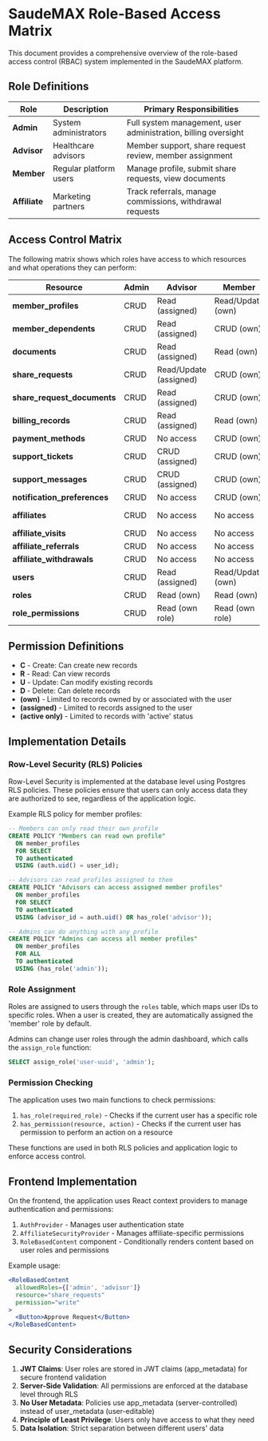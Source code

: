 # SaudeMAX Role-Based Access Matrix

This document provides a comprehensive overview of the role-based access control (RBAC) system implemented in the SaudeMAX platform.

## Role Definitions

| Role | Description | Primary Responsibilities |
|------|-------------|--------------------------|
| **Admin** | System administrators | Full system management, user administration, billing oversight |
| **Advisor** | Healthcare advisors | Member support, share request review, member assignment |
| **Member** | Regular platform users | Manage profile, submit share requests, view documents |
| **Affiliate** | Marketing partners | Track referrals, manage commissions, withdrawal requests |

## Access Control Matrix

The following matrix shows which roles have access to which resources and what operations they can perform:

| Resource | Admin | Advisor | Member | Affiliate | Anonymous |
|----------|-------|---------|--------|-----------|-----------|
| **member_profiles** | CRUD | Read (assigned) | Read/Update (own) | No access | No access |
| **member_dependents** | CRUD | Read (assigned) | CRUD (own) | No access | No access |
| **documents** | CRUD | Read (assigned) | Read (own) | No access | No access |
| **share_requests** | CRUD | Read/Update (assigned) | CRUD (own) | No access | No access |
| **share_request_documents** | CRUD | Read (assigned) | CRUD (own) | No access | No access |
| **billing_records** | CRUD | Read (assigned) | Read (own) | No access | No access |
| **payment_methods** | CRUD | No access | CRUD (own) | No access | No access |
| **support_tickets** | CRUD | CRUD (assigned) | CRUD (own) | No access | No access |
| **support_messages** | CRUD | CRUD (assigned) | CRUD (own) | No access | No access |
| **notification_preferences** | CRUD | No access | CRUD (own) | No access | No access |
| **affiliates** | CRUD | No access | No access | Read/Update (own) | Read (active only) |
| **affiliate_visits** | CRUD | No access | No access | Read (own) | Create |
| **affiliate_referrals** | CRUD | No access | No access | Read (own) | No access |
| **affiliate_withdrawals** | CRUD | No access | No access | CRUD (own) | No access |
| **users** | CRUD | Read (assigned) | Read/Update (own) | Read/Update (own) | No access |
| **roles** | CRUD | Read (own) | Read (own) | Read (own) | No access |
| **role_permissions** | CRUD | Read (own role) | Read (own role) | Read (own role) | No access |

## Permission Definitions

- **C** - Create: Can create new records
- **R** - Read: Can view records
- **U** - Update: Can modify existing records
- **D** - Delete: Can delete records
- **(own)** - Limited to records owned by or associated with the user
- **(assigned)** - Limited to records assigned to the user
- **(active only)** - Limited to records with 'active' status

## Implementation Details

### Row-Level Security (RLS) Policies

Row-Level Security is implemented at the database level using Postgres RLS policies. These policies ensure that users can only access data they are authorized to see, regardless of the application logic.

Example RLS policy for member profiles:

```sql
-- Members can only read their own profile
CREATE POLICY "Members can read own profile"
  ON member_profiles
  FOR SELECT
  TO authenticated
  USING (auth.uid() = user_id);

-- Advisors can read profiles assigned to them
CREATE POLICY "Advisors can access assigned member profiles"
  ON member_profiles
  FOR SELECT
  TO authenticated
  USING (advisor_id = auth.uid() OR has_role('advisor'));

-- Admins can do anything with any profile
CREATE POLICY "Admins can access all member profiles"
  ON member_profiles
  FOR ALL
  TO authenticated
  USING (has_role('admin'));
```

### Role Assignment

Roles are assigned to users through the `roles` table, which maps user IDs to specific roles. When a user is created, they are automatically assigned the 'member' role by default.

Admins can change user roles through the admin dashboard, which calls the `assign_role` function:

```sql
SELECT assign_role('user-uuid', 'admin');
```

### Permission Checking

The application uses two main functions to check permissions:

1. `has_role(required_role)` - Checks if the current user has a specific role
2. `has_permission(resource, action)` - Checks if the current user has permission to perform an action on a resource

These functions are used in both RLS policies and application logic to enforce access control.

## Frontend Implementation

On the frontend, the application uses React context providers to manage authentication and permissions:

1. `AuthProvider` - Manages user authentication state
2. `AffiliateSecurityProvider` - Manages affiliate-specific permissions
3. `RoleBasedContent` component - Conditionally renders content based on user roles and permissions

Example usage:

```jsx
<RoleBasedContent 
  allowedRoles={['admin', 'advisor']} 
  resource="share_requests" 
  permission="write"
>
  <Button>Approve Request</Button>
</RoleBasedContent>
```

## Security Considerations

1. **JWT Claims**: User roles are stored in JWT claims (app_metadata) for secure frontend validation
2. **Server-Side Validation**: All permissions are enforced at the database level through RLS
3. **No User Metadata**: Policies use app_metadata (server-controlled) instead of user_metadata (user-editable)
4. **Principle of Least Privilege**: Users only have access to what they need
5. **Data Isolation**: Strict separation between different users' data